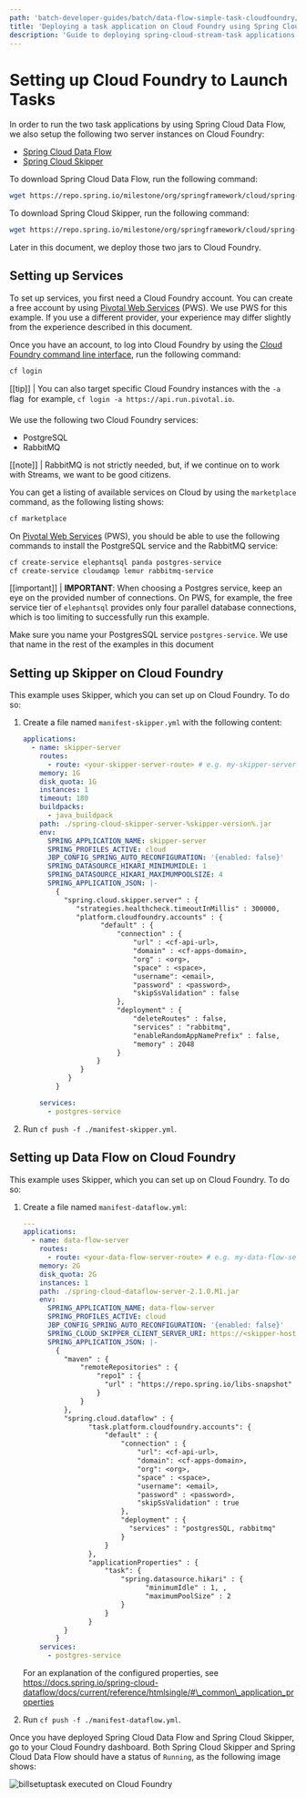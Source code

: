 ```yaml
---
path: 'batch-developer-guides/batch/data-flow-simple-task-cloudfoundry/'
title: 'Deploying a task application on Cloud Foundry using Spring Cloud Data Flow'
description: 'Guide to deploying spring-cloud-stream-task applications on Cloud Foundry using Spring Cloud Data Flow'
---
```


# Setting up Cloud Foundry to Launch Tasks

In order to run the two task applications by using Spring Cloud Data Flow, we also setup the following two server instances on Cloud Foundry:

- [Spring Cloud Data Flow](https://cloud.spring.io/spring-cloud-dataflow/)
- [Spring Cloud Skipper](https://cloud.spring.io/spring-cloud-skipper/)

To download Spring Cloud Data Flow, run the following command:

```bash
wget https://repo.spring.io/milestone/org/springframework/cloud/spring-cloud-dataflow-server/2.1.0.M1/spring-cloud-dataflow-server-2.1.0.M1.jar
```

To download Spring Cloud Skipper, run the following command:

```bash
wget https://repo.spring.io/milestone/org/springframework/cloud/spring-cloud-skipper-server/2.0.2.RC1/spring-cloud-skipper-server-2.0.2.RC1.jar
```

Later in this document, we deploy those two jars to Cloud Foundry.

## Setting up Services

To set up services, you first need a Cloud Foundry account. You can create a free account by using [Pivotal Web Services](https://run.pivotal.io/) (PWS). We use PWS for this example. If you use a different provider, your experience may differ slightly from the experience described in this document.

Once you have an account, to log into Cloud Foundry by using the [Cloud Foundry command line interface](https://console.run.pivotal.io/tools), run the following command:

```bash
cf login
```

[[tip]]
| You can also target specific Cloud Foundry instances with the `-a` flag &#151; for example, `cf login -a https://api.run.pivotal.io`.

We use the following two Cloud Foundry services:

- PostgreSQL
- RabbitMQ

[[note]]
| RabbitMQ is not strictly needed, but, if we continue on to work with Streams, we want to be good citizens.

You can get a listing of available services on Cloud by using the `marketplace` command, as the following listing shows:

```bash
cf marketplace
```

On [Pivotal Web Services](https://run.pivotal.io/) (PWS), you should be able to use the following commands to install the PostgreSQL service and the RabbitMQ service:

```bash
cf create-service elephantsql panda postgres-service
cf create-service cloudamqp lemur rabbitmq-service
```

[[important]]
| **IMPORTANT**: When choosing a Postgres service, keep an eye on the provided number of connections. On PWS, for example, the free service tier of `elephantsql` provides only four parallel database connections, which is too limiting to successfully run this example.

Make sure you name your PostgresSQL service `postgres-service`. We use that name in the rest of the examples in this document

## Setting up Skipper on Cloud Foundry

This example uses Skipper, which you can set up on Cloud Foundry. To do so:

1. Create a file named `manifest-skipper.yml` with the following content:

   ```yaml
   applications:
     - name: skipper-server
       routes:
         - route: <your-skipper-server-route> # e.g. my-skipper-server.cfapps.io
       memory: 1G
       disk_quota: 1G
       instances: 1
       timeout: 180
       buildpacks:
         - java_buildpack
       path: ./spring-cloud-skipper-server-%skipper-version%.jar
       env:
         SPRING_APPLICATION_NAME: skipper-server
         SPRING_PROFILES_ACTIVE: cloud
         JBP_CONFIG_SPRING_AUTO_RECONFIGURATION: '{enabled: false}'
         SPRING_DATASOURCE_HIKARI_MINIMUMIDLE: 1
         SPRING_DATASOURCE_HIKARI_MAXIMUMPOOLSIZE: 4
         SPRING_APPLICATION_JSON: |-
           {
             "spring.cloud.skipper.server" : {
                "strategies.healthcheck.timeoutInMillis" : 300000, 
                "platform.cloudfoundry.accounts" : {
                      "default" : {
                          "connection" : {
                              "url" : <cf-api-url>,
                              "domain" : <cf-apps-domain>,
                              "org" : <org>,
                              "space" : <space>,
                              "username": <email>,
                              "password" : <password>,
                              "skipSsValidation" : false 
                          },
                          "deployment" : {
                              "deleteRoutes" : false,
                              "services" : "rabbitmq",
                              "enableRandomAppNamePrefix" : false,
                              "memory" : 2048
                          }
                     }
                 }
              }
           }

       services:
         - postgres-service
   ```

1. Run `cf push -f ./manifest-skipper.yml`.

## Setting up Data Flow on Cloud Foundry

This example uses Skipper, which you can set up on Cloud Foundry. To do so:

1. Create a file named `manifest-dataflow.yml`:

   ```yaml
   ---
   applications:
     - name: data-flow-server
       routes:
         - route: <your-data-flow-server-route> # e.g. my-data-flow-server.cfapps.io
       memory: 2G
       disk_quota: 2G
       instances: 1
       path: ./spring-cloud-dataflow-server-2.1.0.M1.jar
       env:
         SPRING_APPLICATION_NAME: data-flow-server
         SPRING_PROFILES_ACTIVE: cloud
         JBP_CONFIG_SPRING_AUTO_RECONFIGURATION: '{enabled: false}'
         SPRING_CLOUD_SKIPPER_CLIENT_SERVER_URI: https://<skipper-host-name>/api
         SPRING_APPLICATION_JSON: |-
           {
             "maven" : {
                 "remoteRepositories" : {
                     "repo1" : {
                       "url" : "https://repo.spring.io/libs-snapshot"
                     }
                 }
             }, 
             "spring.cloud.dataflow" : {
                   "task.platform.cloudfoundry.accounts": {
                       "default" : {
                           "connection" : {
                               "url": <cf-api-url>,
                               "domain": <cf-apps-domain>,
                               "org": <org>,
                               "space" : <space>,
                               "username": <email>,
                               "password" : <password>,
                               "skipSsValidation" : true 
                           },
                           "deployment" : {
                             "services" : "postgresSQL, rabbitmq"
                           }
                       }
                   },
                   "applicationProperties" : {
                       "task": {
                           "spring.datasource.hikari" : {
                                 "minimumIdle" : 1, ,  
                                 "maximumPoolSize" : 2
                           }
                       }
                   }
             }
           }
       services:
         - postgres-service
   ```

   For an explanation of the configured properties, see https://docs.spring.io/spring-cloud-dataflow/docs/current/reference/htmlsingle/#\_common\_application_properties

1. Run `cf push -f ./manifest-dataflow.yml`.

Once you have deployed Spring Cloud Data Flow and Spring Cloud Skipper, go to your Cloud Foundry dashboard. Both Spring Cloud Skipper and Spring Cloud Data Flow should have a status of `Running`, as the following image shows:

![billsetuptask executed on Cloud Foundry](images/scdf-cf-dashboard-cf.png)

```

```
